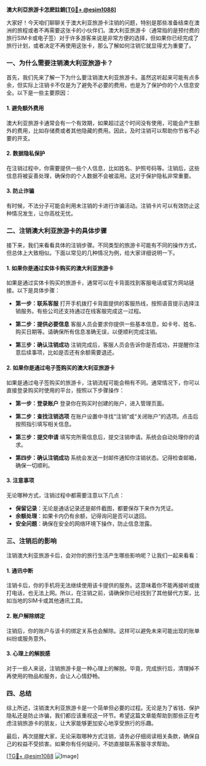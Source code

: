 **澳大利亞旅游卡怎麽註銷[[TG💪+ @esim1088](https://t.me/s/esim1088)]**

大家好！今天咱们聊聊关于澳大利亚旅游卡注销的问题，特别是那些准备结束在澳洲的旅程或者不再需要这张卡的小伙伴们。澳大利亚旅游卡（通常指的是预付费的旅行SIM卡或电子签）对于许多游客来说是非常方便的选择，但如果你已经完成了旅行计划，或者决定不再使用这张卡，那么了解如何注销它就显得尤为重要了。

### 一、为什么需要注销澳大利亚旅游卡？

首先，我们先来了解一下为什么要注销澳大利亚旅游卡。虽然这听起来可能有点多余，但实际上注销卡不仅是为了避免不必要的费用，也是为了保护你的个人信息安全。以下是一些主要原因：

#### 1. 避免额外费用
澳大利亚旅游卡通常会有一个有效期，如果超过这个时间没有使用，可能会产生额外的费用，比如存储费或者其他隐藏的费用。因此，及时注销可以帮助你节省不必要的开支。

#### 2. 数据隐私保护
在注销过程中，你需要提供一些个人信息，比如姓名、护照号码等。注销后，这些信息将被妥善处理，确保你的个人数据不会被滥用。这对于保护隐私非常重要。

#### 3. 防止诈骗
有时候，不法分子可能会利用未注销的卡进行诈骗活动。注销卡片可以有效防止这种情况发生，让你高枕无忧。

### 二、注销澳大利亚旅游卡的具体步骤

接下来，我们来看看具体的注销步骤。不同类型的旅游卡可能有不同的操作方式，但总体上大致相似。下面以常见的几种情况为例，给大家详细说明一下。

#### 1. 如果你是通过实体卡购买的澳大利亚旅游卡
如果是通过实体卡购买的旅游卡，通常可以在卡背面找到客服电话或官方网站链接。以下是具体步骤：

- **第一步：联系客服**
  打开手机拨打卡背面提供的客服热线，按照语音提示选择注销服务。有些公司还支持通过在线客服完成这一过程。
  
- **第二步：提供必要信息**
  客服人员会要求你提供一些基本信息，如卡号、姓名、购买日期等。请确保所有信息准确无误，以便顺利完成注销。

- **第三步：确认注销成功**
  注销完成后，客服人员会告诉你是否成功，并提醒你注意后续事项，比如是否还有余额需要退还。

#### 2. 如果你是通过电子签购买的澳大利亚旅游卡
如果是通过电子签购买的旅游卡，注销流程可能会稍有不同。通常情况下，你可以直接登录购买时使用的平台，按照以下步骤操作：

- **第一步：登录账户**
  登录你在购买时创建的账户，进入管理页面。

- **第二步：查找注销选项**
  在账户设置中寻找“注销”或“关闭账户”的选项。点击后按照指引填写相关信息。

- **第三步：提交申请**
  填写完所需信息后，提交注销申请。系统会自动处理你的请求。

- **第四步：确认注销成功**
  系统会发送一封邮件通知你注销状态。记得检查邮箱，确保一切顺利。

#### 3. 注意事项
无论哪种方式，注销过程中都需要注意以下几点：
- **保留记录**：无论是通话记录还是邮件截图，都要保存下来作为凭证。
- **余额处理**：如果卡内仍有余额，记得询问是否可以退回。
- **安全问题**：确保在安全的网络环境下操作，防止信息泄露。

### 三、注销后的影响

注销澳大利亚旅游卡后，会对你的旅行生活产生哪些影响呢？让我们一起来看看：

#### 1. 通讯中断
注销卡后，你的手机将无法继续使用该卡提供的服务。这意味着你不能再接听或拨打电话，也无法上网。所以，在注销之前，请确保你已经找到了其他替代方案，比如当地的SIM卡或其他通讯工具。

#### 2. 账户解除绑定
注销后，你的账户与该卡的绑定关系也会解除。这样可以避免未来可能出现的账单纠纷或服务意外。

#### 3. 心理上的解脱感
对于一些人来说，注销旅游卡是一种心理上的解脱。毕竟，完成旅行后，清理掉不再使用的物品和服务，会让人心情舒畅。

### 四、总结

综上所述，注销澳大利亚旅游卡是一个简单但必要的过程。无论是为了省钱、保护隐私还是防止诈骗，我们都应该重视这一环节。希望这篇文章能帮助到那些正在考虑注销旅游卡的朋友，让大家能够更加安心地享受旅行的乐趣。

最后，再次提醒大家，无论采取哪种方式注销，请务必仔细阅读相关条款，确保自己的权益不受损害。如果你有任何疑问，不妨直接联系客服寻求帮助。

[[TG💪+ @esim1088](https://t.me/s/esim1088) ![Image](https://i.postimg.cc/4NQfJmqS/Snipaste-2025-05-13-00-14-12.png)]